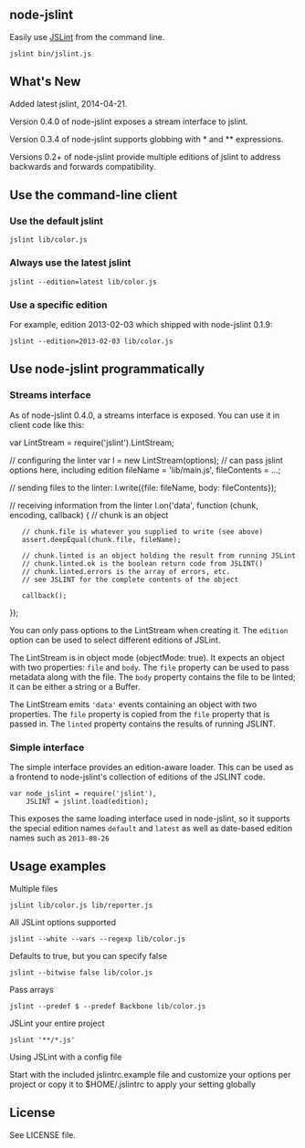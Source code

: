 ## node-jslint

Easily use [JSLint][] from the command line.

    jslint bin/jslint.js

## What's New

Added latest jslint, 2014-04-21.

Version 0.4.0 of node-jslint exposes a stream interface to jslint.

Version 0.3.4 of node-jslint supports globbing with * and ** expressions.

Versions 0.2+ of node-jslint provide multiple editions of jslint to
address backwards and forwards compatibility.

## Use the command-line client

### Use the default jslint

    jslint lib/color.js

### Always use the latest jslint

    jslint --edition=latest lib/color.js

### Use a specific edition

For example, edition 2013-02-03 which shipped with node-jslint 0.1.9:

    jslint --edition=2013-02-03 lib/color.js

## Use node-jslint programmatically

### Streams interface

As of node-jslint 0.4.0, a streams interface is exposed.  You can use it in client code like this:

   var LintStream = require('jslint').LintStream;

   // configuring the linter
   var l = new LintStream(options);          // can pass jslint options here, including edition
       fileName = 'lib/main.js',
       fileContents = ...;

   // sending files to the linter:
   l.write({file: fileName, body: fileContents});

   // receiving information from the linter
   l.on('data', function (chunk, encoding, callback) {
       // chunk is an object

       // chunk.file is whatever you supplied to write (see above)
       assert.deepEqual(chunk.file, fileName);

       // chunk.linted is an object holding the result from running JSLint
       // chunk.linted.ok is the boolean return code from JSLINT()
       // chunk.linted.errors is the array of errors, etc.
       // see JSLINT for the complete contents of the object

       callback();
   });

You can only pass options to the LintStream when creating it.  The `edition` option can be
used to select different editions of JSLint.

The LintStream is in object mode (objectMode: true).  It expects an
object with two properties: `file` and `body`.  The `file` property
can be used to pass metadata along with the file.  The `body` property
contains the file to be linted; it can be either a string or a Buffer.

The LintStream emits `'data'` events containing an object with two properties.
The `file` property is copied from the `file` property that is passed in.  The
`linted` property contains the results of running JSLINT.

### Simple interface

The simple interface provides an edition-aware loader.  This can be used as a frontend to
node-jslint's collection of editions of the JSLINT code.

    var node_jslint = require('jslint'),
        JSLINT = jslint.load(edition);

This exposes the same loading interface used in node-jslint, so it supports the special
edition names `default` and `latest` as well as date-based edition names such as `2013-08-26`


## Usage examples

Multiple files

    jslint lib/color.js lib/reporter.js

All JSLint options supported

    jslint --white --vars --regexp lib/color.js

Defaults to true, but you can specify false

    jslint --bitwise false lib/color.js

Pass arrays

    jslint --predef $ --predef Backbone lib/color.js

JSLint your entire project

    jslint '**/*.js'

Using JSLint with a config file

Start with the included jslintrc.example file and customize your options
per project or copy it to $HOME/.jslintrc to apply your setting globally

## License

See LICENSE file.

[JSLint]: http://jslint.com/
